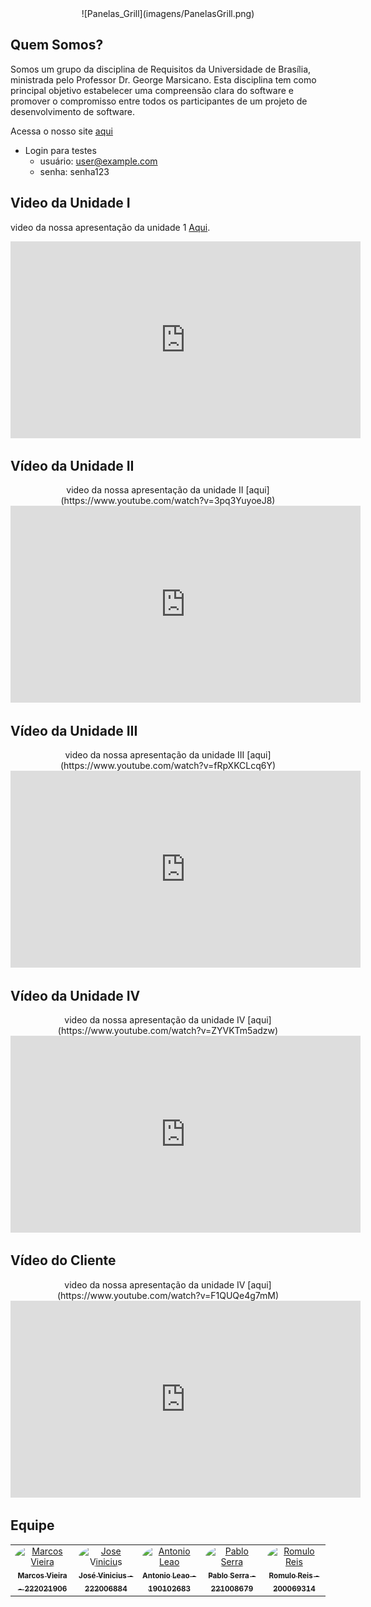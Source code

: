 
<center>
  ![Panelas_Grill](imagens/PanelasGrill.png)
</center>

## Quem Somos?
Somos um grupo da disciplina de Requisitos da Universidade de Brasília, ministrada pelo Professor Dr. George Marsicano. Esta disciplina tem como principal objetivo estabelecer uma compreensão clara do software e promover o compromisso entre todos os participantes de um projeto de desenvolvimento de software.

Acessa o nosso site [aqui](https://2024-2-t03-panelas-grill.vercel.app/)

- Login para testes 
    - usuário: user@example.com
    - senha: senha123 

## Video da Unidade I

video da nossa apresentação da unidade 1 [Aqui](https://youtu.be/ZLc3KXdBXrU).
<center>

<iframe width="560" height="315" src="https://www.youtube.com/embed/ZLc3KXdBXrU?si=vEJ5pDr5i6NigrDW" title="YouTube video player" frameborder="0" allow="accelerometer; autoplay; clipboard-write; encrypted-media; gyroscope; picture-in-picture; web-share" referrerpolicy="strict-origin-when-cross-origin" allowfullscreen></iframe>
</center>

## Vídeo da Unidade II

<center>
video da nossa apresentação da unidade II [aqui](https://www.youtube.com/watch?v=3pq3YuyoeJ8)
<iframe width="560" height="315" src="https://www.youtube.com/embed/3pq3YuyoeJ8?si=MxbT-KcBEpQrQ3Rm" title="YouTube video player" frameborder="0" allow="accelerometer; autoplay; clipboard-write; encrypted-media; gyroscope; picture-in-picture; web-share" referrerpolicy="strict-origin-when-cross-origin" allowfullscreen></iframe>

</center>

## Vídeo da Unidade III

<center>
video da nossa apresentação da unidade III [aqui](https://www.youtube.com/watch?v=fRpXKCLcq6Y)
<iframe width="560" height="315" src="https://www.youtube.com/embed/fRpXKCLcq6Y?si=2wE_ycCsgpo_5x5w" title="YouTube video player" frameborder="0" allow="accelerometer; autoplay; clipboard-write; encrypted-media; gyroscope; picture-in-picture; web-share" referrerpolicy="strict-origin-when-cross-origin" allowfullscreen></iframe>

</center>



## Vídeo da Unidade IV

<center>
video da nossa apresentação da unidade IV [aqui](https://www.youtube.com/watch?v=ZYVKTm5adzw)
<iframe width="560" height="315" src="https://www.youtube.com/embed/ZYVKTm5adzw?si=tp9qPqaSfh_PXpo5" title="YouTube video player" frameborder="0" allow="accelerometer; autoplay; clipboard-write; encrypted-media; gyroscope; picture-in-picture; web-share" referrerpolicy="strict-origin-when-cross-origin" allowfullscreen></iframe>

</center>

## Vídeo do Cliente

<center>
video da nossa apresentação da unidade IV [aqui](https://www.youtube.com/watch?v=F1QUQe4g7mM)
<iframe width="560" height="315" src="https://www.youtube.com/embed/F1QUQe4g7mM?si=eL99QA1sji1fx8HX" title="YouTube video player" frameborder="0" allow="accelerometer; autoplay; clipboard-write; encrypted-media; gyroscope; picture-in-picture; web-share" referrerpolicy="strict-origin-when-cross-origin" allowfullscreen></iframe>
</center>

## Equipe

<center>
<table>
  <tr>
    <td align="center">
      <a href="https://github.com/devMarcosVM">
        <img src="https://github.com/devMarcosVM.png" width="190" style="border-radius: 50%;" alt="Marcos Vieira"/>
        <br/><sub><b>Marcos Vieira - 222021906</b></sub>
      </a>
    </td>
    <td align="center">
      <a href="https://github.com/JoseViniciusQueiroz">
        <img src="https://github.com/JoseViniciusQueiroz.png" width="190" style="border-radius: 50%;" alt="Jose Vinicius"/>
        <br/><sub><b>José Vinicius - 222006884</b></sub>
      </a>
    </td>
    <td align="center">
      <a href="https://github.com/antonioleaojr">
        <img src="https://github.com/antonioleaojr.png" width="190" style="border-radius: 50%;" alt="Antonio Leao"/>
        <br/><sub><b>Antonio Leao - 190102683</b></sub>
      </a>
    </td>
    <td align="center">
      <a href="https://github.com/Pabloserrapxx">
        <img src="https://github.com/Pabloserrapxx.png" width="190" style="border-radius: 50%;" alt="Pablo Serra"/>
        <br/><sub><b>Pablo Serra - 221008679</b></sub>
      </a>
    </td>
    <td align="center">
      <a href="https://github.com/romuloreisdev">
        <img src="https://github.com/romuloreisdev.png" width="190" style="border-radius: 50%;" alt="Romulo Reis"/>
        <br/><sub><b>Romulo Reis - 200069314</b></sub>
      </a>
    </td>
  </tr>
</table>
</center>
